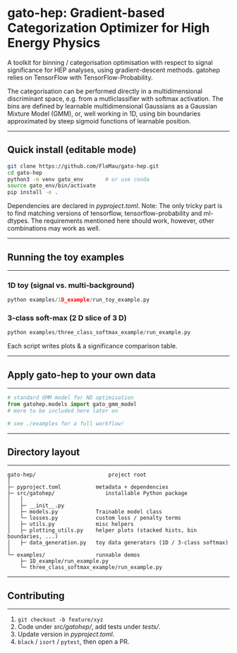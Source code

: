 gato-hep: Gradient-based Categorization Optimizer for High Energy Physics
==============================================

A toolkit for binning / categorisation optimisation with respect to signal 
significance for HEP analyses, using gradient-descent methods.
gatohep relies on TensorFlow with TensorFlow-Probability.

The categorisation can be performed directly in a multidimensional discriminant 
space, e.g. from a mutliclassifier with softmax activation.
The bins are defined by learnable multidimensional Gaussians as a Gaussian Mixture Model (GMM), or, well working in 1D, using bin boundaries approximated by steep sigmoid functions of learnable position. 

--------------------------------------------------------------------
Quick install (editable mode)
--------------------------------------------------------------------
```bash
git clone https://github.com/FloMau/gato-hep.git
cd gato-hep
python3 -m venv gato_env       # or use conda
source gato_env/bin/activate
pip install -e .
```

Dependencies are declared in *pyproject.toml*. 
Note: The only tricky part is to find matching versions of tensorflow, tensorflow-probability and ml-dtypes. The requirements mentioned here should work, however, other combinations may work as well.

--------------------------------------------------------------------
## Running the toy examples
--------------------------------------------------------------------
### 1D toy (signal vs. multi-background)
```python
python examples/1D_example/run_toy_example.py
```

### 3-class soft-max (2 D slice of 3 D)
```python
python examples/three_class_softmax_example/run_example.py
```

Each script writes plots & a significance comparison table.

--------------------------------------------------------------------
## Apply gato-hep to your own data
--------------------------------------------------------------------
``` python
# standard GMM model for ND optimisation
from gatohep.models import gato_gmm_model
# more to be included here later on

# see ./examples for a full workflow!
```

--------------------------------------------------------------------
## Directory layout
--------------------------------------------------------------------
```
gato-hep/                       project root
│
├─ pyproject.toml           metadata + dependencies
├─ src/gatohep/                installable Python package
│   │
│   ├─ __init__.py
│   ├─ models.py            Trainable model class
│   └─ losses.py            custom loss / penalty terms
│   ├─ utils.py             misc helpers
│   ├─ plotting_utils.py    helper plots (stacked hists, bin boundaries, ...)
│   ├─ data_generation.py   toy data generators (1D / 3-class softmax)
│
└─ examples/                runnable demos
    ├─ 1D_example/run_example.py
    └─ three_class_softmax_example/run_example.py
```

--------------------------------------------------------------------
## Contributing
--------------------------------------------------------------------
1. `git checkout -b feature/xyz`
2. Code under *src/gatohep/*, add tests under *tests/*.
3. Update version in *pyproject.toml*.
4. `black` / `isort` / `pytest`, then open a PR.

